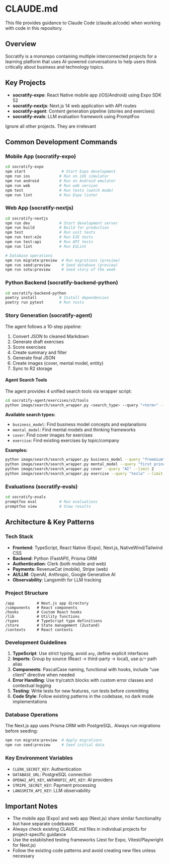 # CLAUDE.md

This file provides guidance to Claude Code (claude.ai/code) when working with code in this repository.

## Overview

Socratify is a monorepo containing multiple interconnected projects for a learning platform that uses AI-powered conversations to help users think critically about business and technology topics.

## Key Projects

- **socratify-expo**: React Native mobile app (iOS/Android) using Expo SDK 52
- **socratify-nextjs**: Next.js 14 web application with API routes
- **socratify-agent**: Content generation pipeline (stories and exercises)
- **socratify-evals**: LLM evaluation framework using PromptFoo

Ignore all other projects. They are irrelevant

## Common Development Commands

### Mobile App (socratify-expo)

```bash
cd socratify-expo
npm start                # Start Expo development
npm run ios             # Run on iOS simulator
npm run android         # Run on Android emulator
npm run web             # Run web version
npm test                # Run tests (watch mode)
npm run lint            # Run Expo linter
```

### Web App (socratify-nextjs)

```bash
cd socratify-nextjs
npm run dev             # Start development server
npm run build           # Build for production
npm test                # Run unit tests
npm run test:e2e        # Run E2E tests
npm run test:api        # Run API tests
npm run lint            # Run ESLint

# Database operations
npm run migrate:preview  # Run migrations (preview)
npm run seed:preview     # Seed database (preview)
npm run sotw:preview     # Seed story of the week
```

### Python Backend (socratify-backend-python)

```bash
cd socratify-backend-python
poetry install          # Install dependencies
poetry run pytest       # Run tests
```

### Story Generation (socratify-agent)

The agent follows a 10-step pipeline:

1. Convert JSON to cleaned Markdown
2. Generate draft exercises
3. Score exercises
4. Create summary and filter
5. Generate final JSON
6. Create images (cover, mental model, entity)
7. Sync to R2 storage

#### Agent Search Tools

The agent provides 4 unified search tools via wrapper script:

```bash
cd socratify-agent/exercises/v2/tools
python image/search/search_wrapper.py <search_type> --query "<term>" --limit <number>
```

**Available search types:**
- `business_model`: Find business model concepts and explanations
- `mental_model`: Find mental models and thinking frameworks  
- `cover`: Find cover images for exercises
- `exercise`: Find existing exercises by topic/company

**Examples:**
```bash
python image/search/search_wrapper.py business_model --query "freemium" --limit 3
python image/search/search_wrapper.py mental_model --query "first principles" --limit 2
python image/search/search_wrapper.py cover --query "AI" --limit 2
python image/search/search_wrapper.py exercise --query "tesla" --limit 1
```

### Evaluations (socratify-evals)

```bash
cd socratify-evals
promptfoo eval          # Run evaluations
promptfoo view          # View results
```

## Architecture & Key Patterns

### Tech Stack

- **Frontend**: TypeScript, React Native (Expo), Next.js, NativeWind/Tailwind CSS
- **Backend**: Python (FastAPI), Prisma ORM
- **Authentication**: Clerk (both mobile and web)
- **Payments**: RevenueCat (mobile), Stripe (web)
- **AI/LLM**: OpenAI, Anthropic, Google Generative AI
- **Observability**: Langsmith for LLM tracking

### Project Structure

```
/app          # Next.js app directory
/components   # React components
/hooks        # Custom React hooks
/lib          # Utility functions
/types        # TypeScript type definitions
/store        # State management (Zustand)
/contexts     # React contexts
```

### Development Guidelines

1. **TypeScript**: Use strict typing, avoid `any`, define explicit interfaces
2. **Imports**: Group by source (React → third-party → local), use `@/*` path alias
3. **Components**: PascalCase naming, functional with hooks, include "use client" directive when needed
4. **Error Handling**: Use try/catch blocks with custom error classes and contextual logging
5. **Testing**: Write tests for new features, run tests before committing
6. **Code Style**: Follow existing patterns in the codebase, no dark mode implementations

### Database Operations

The Next.js app uses Prisma ORM with PostgreSQL. Always run migrations before seeding:

```bash
npm run migrate:preview  # Apply migrations
npm run seed:preview     # Seed initial data
```

### Key Environment Variables

- `CLERK_SECRET_KEY`: Authentication
- `DATABASE_URL`: PostgreSQL connection
- `OPENAI_API_KEY`, `ANTHROPIC_API_KEY`: AI providers
- `STRIPE_SECRET_KEY`: Payment processing
- `LANGSMITH_API_KEY`: LLM observability

## Important Notes

- The mobile app (Expo) and web app (Next.js) share similar functionality but have separate codebases
- Always check existing CLAUDE.md files in individual projects for project-specific guidance
- Use the established testing frameworks (Jest for Expo, Vitest/Playwright for Next.js)
- Follow the existing code patterns and avoid creating new files unless necessary
